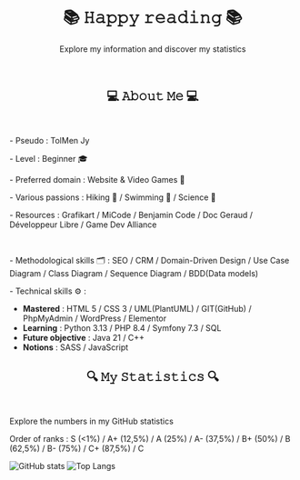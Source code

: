 <body>
  <div align="center">
    <h1> 📚 𝙷𝚊𝚙𝚙𝚢 𝚛𝚎𝚊𝚍𝚒𝚗𝚐 📚 </h1>
    <p align="center"> Explore my information and discover my statistics </p>
  </div>
  
  <br>
  
  <section>
    <h2 align="center"> 💻 𝙰𝚋𝚘𝚞𝚝 𝙼𝚎 💻 </h2>
    <br>
    <p> - Pseudo : TolMen Jy</p>
    <p> - Level : Beginner 🎓 </p>
    <p> - Preferred domain : Website & Video Games 👾 </p>
    <p> - Various passions : Hiking 🌳 / Swimming 🌊 / Science 🔬 </p>
    <p> - Resources : Grafikart / MiCode / Benjamin Code / Doc Geraud / Développeur Libre / Game Dev Alliance </p>
    <br>
    <p> - Methodological skills 🗂️ : SEO / CRM / Domain-Driven Design / Use Case Diagram / Class Diagram / Sequence Diagram / BDD(Data models) </p>
    <p> - Technical skills ⚙️ : </p>
    <ul>
      <li> <strong>Mastered</strong> : HTML 5 / CSS 3 / UML(PlantUML) / GIT(GitHub) / PhpMyAdmin / WordPress / Elementor </li>
      <li> <strong>Learning</strong> : Python 3.13 / PHP 8.4 / Symfony 7.3 / SQL </li>
      <li> <strong>Future objective</strong> : Java 21 / C++ </li>
      <li> <strong>Notions</strong> : SASS / JavaScript </li>
    </ul>
  </section>
  
  <section>
    <h2 align="center"> 🔍 𝙼𝚢 𝚂𝚝𝚊𝚝𝚒𝚜𝚝𝚒𝚌𝚜 🔍 </h2>
    <br>
    <p> Explore the numbers in my GitHub statistics </p>
    <p> Order of ranks : S (<1%) / A+ (12,5%) / A (25%) / A- (37,5%) / B+ (50%) / B (62,5%) / B- (75%) / C+ (87,5%) / C </p>
  </section>
</body>

![GitHub stats](https://github-readme-stats.vercel.app/api?username=TolMen&show_icons=true&theme=midnight-purple&custom_title=General%20informations)
![Top Langs](https://github-readme-stats.vercel.app/api/top-langs/?username=TolMen&layout=donut&custom_title=Usage%20percentage&theme=midnight-purple)


